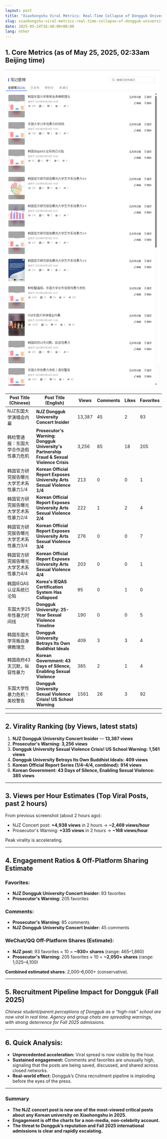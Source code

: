 ```yaml
---
layout: post
title: "Xiaohongshu Viral Metrics: Real-Time Collapse of Dongguk University's China Recruitment Pipeline"
slug: xiaohongshu-viral-metrics-real-time-collapse-of-dongguk-universitys-china-recruitment-pipeline
date: 2025-05-24T16:40:00+00:00
lang: other
---
```


## **1. Core Metrics (as of May 25, 2025, 02:33am Beijing time)**

![Xiaohongshu dashboard showing viral statistics for Dongguk University sexual violence crisis posts](https://github.com/Gender-Watchdog/genderwatchdog_metookorea2025/blob/master/imgs/xiaohongshu/stats/xiaohongshu-may25-2025.png?raw=true)

| Post Title (Chinese)  | Post Title (English)                                                                      | Views  | Comments | Likes | Favorites |
| --------------------- | ----------------------------------------------------------------------------------------- | ------ | -------- | ----- | --------- |
| NJZ东国大学演唱会内幕          | **NJZ Dongguk University Concert Insider**                                                | 13,387 | 45       | 2     | 93        |
| 韩检警通报：东国大学合作造假性暴力危机   | **Prosecutor's Warning: Dongguk University's Partnership Fraud & Sexual Violence Crisis** | 3,256  | 85       | 18    | 205       |
| 韩国官方研究报告曝光大学艺术系性暴力1/4 | **Korean Official Report Exposes University Arts Sexual Violence 1/4**                    | 213    | 0        | 0     | 1         |
| 韩国官方研究报告曝光大学艺术系性暴力2/4 | **Korean Official Report Exposes University Arts Sexual Violence 2/4**                    | 222    | 1        | 2     | 4         |
| 韩国官方研究报告曝光大学艺术系性暴力3/4 | **Korean Official Report Exposes University Arts Sexual Violence 3/4**                    | 276    | 0        | 0     | 7         |
| 韩国官方研究报告曝光大学艺术系性暴力4/4 | **Korean Official Report Exposes University Arts Sexual Violence 4/4**                    | 203    | 0        | 0     | 1         |
| 韩国IEQAS认证系统已沦陷        | **Korea's IEQAS Certification System Has Collapsed**                                      | 95     | 0        | 1     | 0         |
| 东国大学25年性暴力时间线         | **Dongguk University: 25-Year Sexual Violence Timeline**                                  | 190    | 0        | 0     | 5         |
| 韩国东国大学背叛自身佛教理念        | **Dongguk University Betrays Its Own Buddhist Ideals**                                    | 409    | 3        | 3     | 4         |
| 韩国政府43天沉默，纵容性暴力       | **Korean Government: 43 Days of Silence, Enabling Sexual Violence**                       | 385    | 2        | 1     | 4         |
| 东国大学性暴力危机！美校警告        | **Dongguk University Sexual Violence Crisis! US School Warning**                          | 1561   | 26       | 3     | 92        |

---

## **2. Virality Ranking (by Views, latest stats)**

1. **NJZ Dongguk University Concert Insider** — **13,387 views**
2. **Prosecutor's Warning:** **3,256 views**
3. **Dongguk University Sexual Violence Crisis! US School Warning:** **1,561 views**
4. **Dongguk University Betrays Its Own Buddhist Ideals:** **409 views**
5. **Korean Official Report Series (1/4–4/4, combined):** **914 views**
6. **Korean Government: 43 Days of Silence, Enabling Sexual Violence:** **385 views**

---

## **3. Views per Hour Estimates (Top Viral Posts, past 2 hours)**

From previous screenshot (about 2 hours ago):

* NJZ Concert post: **+4,938 views** in 2 hours → **\~2,469 views/hour**
* Prosecutor's Warning: **+335 views** in 2 hours → **\~168 views/hour**

Peak virality is accelerating.

---

## **4. Engagement Ratios & Off-Platform Sharing Estimate**

### **Favorites:**

* **NJZ Dongguk University Concert Insider:** 93 favorites
* **Prosecutor's Warning:** 205 favorites

### **Comments:**

* **Prosecutor's Warning:** 85 comments
* **NJZ Dongguk University Concert Insider:** 45 comments

### **WeChat/QQ Off-Platform Shares (Estimate):**

* **NJZ post:** 93 favorites × 10 = **\~930+ shares** (range: 465–1,860)
* **Prosecutor's Warning:** 205 favorites × 10 = **\~2,050+ shares** (range: 1,025–4,100)

**Combined estimated shares**: 2,000–6,000+ (conservative).

---

## **5. Recruitment Pipeline Impact for Dongguk (Fall 2025)**

*Chinese student/parent perceptions of Dongguk as a “high-risk” school are now viral in real time. Agency and group chats are spreading warnings, with strong deterrence for Fall 2025 admissions.*

---

## **6. Quick Analysis:**

* **Unprecedented acceleration:** Viral spread is now visible by the hour.
* **Sustained engagement:** Comments and favorites are unusually high, signaling that the posts are being saved, discussed, and shared across closed networks.
* **Real-world effect:** Dongguk’s China recruitment pipeline is imploding before the eyes of the press.

---

### **Summary**

* **The NJZ concert post is now one of the most-viewed critical posts about any Korean university on Xiaohongshu in 2025.**
* **Engagement is off the charts for a non-media, non-celebrity account.**
* **The threat to Dongguk’s reputation and Fall 2025 international admissions is clear and rapidly escalating.**

